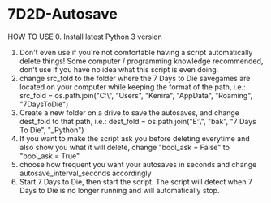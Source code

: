 # 7D2D-Autosave

HOW TO USE
0. Install latest Python 3 version
1. Don't even use if you're not comfortable having a script automatically delete things! Some computer / programming knowledge recommended, don't use if you have no idea what this script is even doing.
2. change src_fold to the folder where the 7 Days to Die savegames are located on your computer while keeping the format of the path, i.e.:
src_fold = os.path.join("C:\\", "Users", "Kenira", "AppData", "Roaming", "7DaysToDie")
3. Create a new folder on a drive to save the autosaves, and change dest_fold to that path, i.e.:
dest_fold = os.path.join("E:\\", "bak", "7 Days To Die", "_Python")
4. If you want to make the script ask you before deleting everytime and also show you what it will delete, change "bool_ask = False" to "bool_ask = True"
5. choose how frequent you want your autosaves in seconds and change autosave_interval_seconds accordingly
6. Start 7 Days to Die, then start the script. The script will detect when 7 Days to Die is no longer running and will automatically stop.
